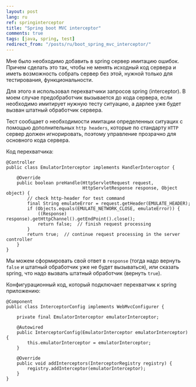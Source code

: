 ```yaml
---
layout: post
lang: ru
ref: springinterceptor
title: "Spring boot MVC interceptor"
comments: true
tags: [java, spring, test]
redirect_from: "/posts/ru/boot_spring_mvc_interceptor/"
---
```


Мне было необходимо добавить в spring сервер имитацию ошибок.
Причем сделать это так, чтобы не менять исходный код сервера и иметь возможность
собрать сервер без этой, нужной только для тестирования, функциональности.

Для этого я использовал перехватчики запросов spring (interceptor).
В моем случае предобработчик вызывается до кода сервера, если необходимо имитирует
нужную тесту ситуацию, а дарлее уже будет вызван штатный обработчик сервера.

Тест сообщает о необходимости имитации определенных ситуацих с помощью дополнительных
 `http headers`, которые по стандарту `HTTP` сервер должен игнорировать, поэтому
 управление прозрачно для основного кода сервера.

Код перехватчика:

    @Controller
    public class EmulatorInterceptor implements HandlerInterceptor {

        @Override
        public boolean preHandle(HttpServletRequest request,
                                 HttpServletResponse response, Object object) {
            // check http-header for test command
            final String emulateError = request.getHeader(EMULATE_HEADER);
            if (Objects.equals(EMULATE_NETWORK_CLOSE, emulateError)) {
                ((Response) response).getHttpChannel().getEndPoint().close();
                return false;  // finish request processing
            }
            return true;  // continue request processing in the server controller
        }
    }

Мы можем сформировать свой ответ в `response` (тогда надо вернуть `false` и штатный обработчик уже не будет вызываться), или сказать spring, что надо вызвать штатный обработчик (вернуть
`true`).

Конфигурационный код, который подключает перехватчик к spring приложению:

    @Component
    public class InterceptorConfig implements WebMvcConfigurer {

        private final EmulatorInterceptor emulatorInterceptor;

        @Autowired
        public InterceptorConfig(EmulatorInterceptor emulatorInterceptor) {
            this.emulatorInterceptor = emulatorInterceptor;
        }

        @Override
        public void addInterceptors(InterceptorRegistry registry) {
            registry.addInterceptor(emulatorInterceptor);
        }
    }
